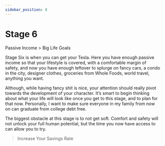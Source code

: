 ```yaml
---
sidebar_position: 8
---
```


# Stage 6

Passive Income > Big Life Goals

Stage Six is when you can get your Tesla. Here you have enough passive income so that your lifestyle is covered, with a comfortable margin of safety, and now you have enough leftover to splurge on fancy cars, a condo in the city, designer clothes, groceries from Whole Foods,  world travel, anything you want. 

Although, while having fancy shit is nice, your attention should really pivot towards the development of your character. It’s smart to begin thinking about what your life will look like once you get to this stage, and to plan for that now. Personally, I want to make sure everyone in my family from now on can graduate from college debt free.

The biggest obstacle at this stage is to not get soft. Comfort and safety will not unlock your full human potential, but the time you now have access to can allow you to try.

>Increase Your Savings Rate